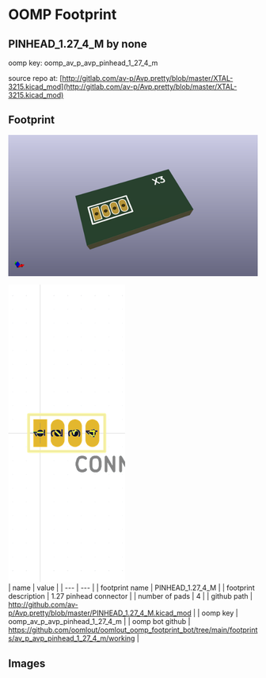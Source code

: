 # OOMP Footprint  
## PINHEAD_1.27_4_M  by none  
  
oomp key: oomp_av_p_avp_pinhead_1_27_4_m  
  
source repo at: [http://gitlab.com/av-p/Avp.pretty/blob/master/XTAL-3215.kicad_mod](http://gitlab.com/av-p/Avp.pretty/blob/master/XTAL-3215.kicad_mod)  
## Footprint  
  
[![working_kicad_pcb_3d.png](working_kicad_pcb_3d_600.png)](working_kicad_pcb_3d.png)  
  
[![working.png](working_600.png)](working.png)  
| name | value | 
| --- | --- | 
| footprint name | PINHEAD_1.27_4_M | 
| footprint description | 1.27 pinhead connector | 
| number of pads | 4 | 
| github path | http://github.com/av-p/Avp.pretty/blob/master/PINHEAD_1.27_4_M.kicad_mod | 
| oomp key | oomp_av_p_avp_pinhead_1_27_4_m | 
| oomp bot github | https://github.com/oomlout/oomlout_oomp_footprint_bot/tree/main/footprints/av_p_avp_pinhead_1_27_4_m/working | 
## Images  
